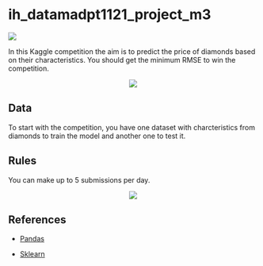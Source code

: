 # ih_datamadpt1121_project_m3

<p align="left"><img src="https://cdn-images-1.medium.com/max/184/1*2GDcaeYIx_bQAZLxWM4PsQ@2x.png"></p>


In this Kaggle competition the aim is to predict the price of diamonds based on their characteristics. You should get the minimum RMSE to win the competition. 


<p align="center"><img src="https://media.giphy.com/media/fe6NAMLeTWZq3v9Nmg/giphy.gif"></p>

## **Data**

To start with the competition, you have one dataset with charcteristics from diamonds to train the model and another one to test it.

## **Rules**

You can make up to 5 submissions per day.


<p align="center"><img src="https://media.giphy.com/media/PjJ1cLHqLEveXysGDB/giphy.gif"></p>


## **References**

- [Pandas](https://pandas.pydata.org/docs/reference/api/pandas.DataFrame.plot.html)

- [Sklearn](https://pandas.pydata.org/docs/reference/api/pandas.DataFrame.plot.html)